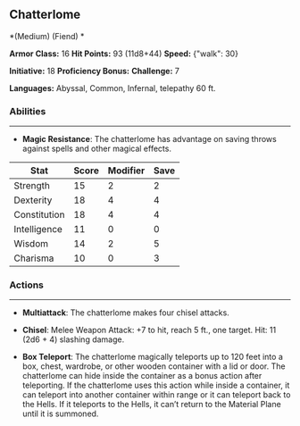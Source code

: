 ## Chatterlome
*(Medium) (Fiend) *

**Armor Class:** 16
**Hit Points:** 93 (11d8+44)
**Speed:** {"walk": 30}

**Initiative:** 18
**Proficiency Bonus:**
**Challenge:** 7

**Languages:** Abyssal, Common, Infernal, telepathy 60 ft.

### Abilities
 --- 
- **Magic Resistance**: The chatterlome has advantage on saving throws against spells and other magical effects.



| Stat | Score | Modifier | Save |
| ---- | ---- | ---- | ---- |
| Strength | 15 | 2 | 2 |
| Dexterity | 18 | 4 | 4 |
| Constitution | 18 | 4 | 4 |
| Intelligence | 11 | 0 | 0 |
| Wisdom | 14 | 2 | 5 |
| Charisma | 10 | 0 | 3 |

### Actions
 --- 
- **Multiattack**: The chatterlome makes four chisel attacks.

- **Chisel**: Melee Weapon Attack: +7 to hit, reach 5 ft., one target. Hit: 11 (2d6 + 4) slashing damage.

- **Box Teleport**: The chatterlome magically teleports up to 120 feet into a box, chest, wardrobe, or other wooden container with a lid or door. The chatterlome can hide inside the container as a bonus action after teleporting. If the chatterlome uses this action while inside a container, it can teleport into another container within range or it can teleport back to the Hells. If it teleports to the Hells, it can’t return to the Material Plane until it is summoned.

